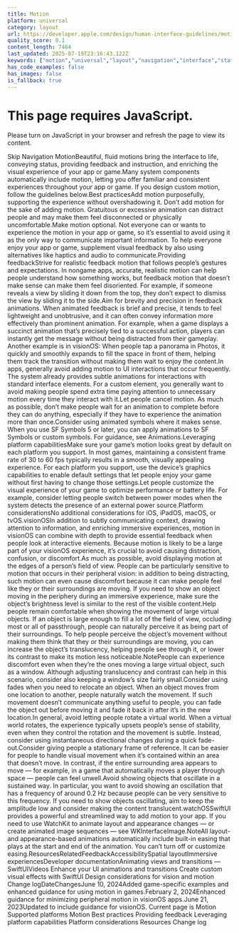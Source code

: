 ```yaml
---
title: Motion
platform: universal
category: layout
url: https://developer.apple.com/design/human-interface-guidelines/motion
quality_score: 0.1
content_length: 7464
last_updated: 2025-07-19T23:16:43.122Z
keywords: ["motion","universal","layout","navigation","interface","status","feedback","visual","system","design","animation","haptics","gestures"]
has_code_examples: false
has_images: false
is_fallback: true
---
```


# This page requires JavaScript.

Please turn on JavaScript in your browser and refresh the page to view its content.

Skip Navigation MotionBeautiful, fluid motions bring the interface to life, conveying status, providing feedback and instruction, and enriching the visual experience of your app or game.Many system components automatically include motion, letting you offer familiar and consistent experiences throughout your app or game. If you design custom motion, follow the guidelines below.Best practicesAdd motion purposefully, supporting the experience without overshadowing it. Don’t add motion for the sake of adding motion. Gratuitous or excessive animation can distract people and may make them feel disconnected or physically uncomfortable.Make motion optional. Not everyone can or wants to experience the motion in your app or game, so it’s essential to avoid using it as the only way to communicate important information. To help everyone enjoy your app or game, supplement visual feedback by also using alternatives like haptics and audio to communicate.Providing feedbackStrive for realistic feedback motion that follows people’s gestures and expectations. In nongame apps, accurate, realistic motion can help people understand how something works, but feedback motion that doesn’t make sense can make them feel disoriented. For example, if someone reveals a view by sliding it down from the top, they don’t expect to dismiss the view by sliding it to the side.Aim for brevity and precision in feedback animations. When animated feedback is brief and precise, it tends to feel lightweight and unobtrusive, and it can often convey information more effectively than prominent animation. For example, when a game displays a succinct animation that’s precisely tied to a successful action, players can instantly get the message without being distracted from their gameplay. Another example is in visionOS: When people tap a panorama in Photos, it quickly and smoothly expands to fill the space in front of them, helping them track the transition without making them wait to enjoy the content.In apps, generally avoid adding motion to UI interactions that occur frequently. The system already provides subtle animations for interactions with standard interface elements. For a custom element, you generally want to avoid making people spend extra time paying attention to unnecessary motion every time they interact with it.Let people cancel motion. As much as possible, don’t make people wait for an animation to complete before they can do anything, especially if they have to experience the animation more than once.Consider using animated symbols where it makes sense. When you use SF Symbols 5 or later, you can apply animations to SF Symbols or custom symbols. For guidance, see Animations.Leveraging platform capabilitiesMake sure your game’s motion looks great by default on each platform you support. In most games, maintaining a consistent frame rate of 30 to 60 fps typically results in a smooth, visually appealing experience. For each platform you support, use the device’s graphics capabilities to enable default settings that let people enjoy your game without first having to change those settings.Let people customize the visual experience of your game to optimize performance or battery life. For example, consider letting people switch between power modes when the system detects the presence of an external power source.Platform considerationsNo additional considerations for iOS, iPadOS, macOS, or tvOS.visionOSIn addition to subtly communicating context, drawing attention to information, and enriching immersive experiences, motion in visionOS can combine with depth to provide essential feedback when people look at interactive elements. Because motion is likely to be a large part of your visionOS experience, it’s crucial to avoid causing distraction, confusion, or discomfort.As much as possible, avoid displaying motion at the edges of a person’s field of view. People can be particularly sensitive to motion that occurs in their peripheral vision: in addition to being distracting, such motion can even cause discomfort because it can make people feel like they or their surroundings are moving. If you need to show an object moving in the periphery during an immersive experience, make sure the object’s brightness level is similar to the rest of the visible content.Help people remain comfortable when showing the movement of large virtual objects. If an object is large enough to fill a lot of the field of view, occluding most or all of passthrough, people can naturally perceive it as being part of their surroundings. To help people perceive the object’s movement without making them think that they or their surroundings are moving, you can increase the object’s translucency, helping people see through it, or lower its contrast to make its motion less noticeable.NotePeople can experience discomfort even when they’re the ones moving a large virtual object, such as a window. Although adjusting translucency and contrast can help in this scenario, consider also keeping a window’s size fairly small.Consider using fades when you need to relocate an object. When an object moves from one location to another, people naturally watch the movement. If such movement doesn’t communicate anything useful to people, you can fade the object out before moving it and fade it back in after it’s in the new location.In general, avoid letting people rotate a virtual world. When a virtual world rotates, the experience typically upsets people’s sense of stability, even when they control the rotation and the movement is subtle. Instead, consider using instantaneous directional changes during a quick fade-out.Consider giving people a stationary frame of reference. It can be easier for people to handle visual movement when it’s contained within an area that doesn’t move. In contrast, if the entire surrounding area appears to move — for example, in a game that automatically moves a player through space — people can feel unwell.Avoid showing objects that oscillate in a sustained way. In particular, you want to avoid showing an oscillation that has a frequency of around 0.2 Hz because people can be very sensitive to this frequency. If you need to show objects oscillating, aim to keep the amplitude low and consider making the content translucent.watchOSSwiftUI provides a powerful and streamlined way to add motion to your app. If you need to use WatchKit to animate layout and appearance changes — or create animated image sequences — see WKInterfaceImage.NoteAll layout- and appearance-based animations automatically include built-in easing that plays at the start and end of the animation. You can’t turn off or customize easing.ResourcesRelatedFeedbackAccessibilitySpatial layoutImmersive experiencesDeveloper documentationAnimating views and transitions — SwiftUIVideos Enhance your UI animations and transitions Create custom visual effects with SwiftUI Design considerations for vision and motion Change logDateChangesJune 10, 2024Added game-specific examples and enhanced guidance for using motion in games.February 2, 2024Enhanced guidance for minimizing peripheral motion in visionOS apps.June 21, 2023Updated to include guidance for visionOS. Current page is Motion Supported platforms Motion Best practices Providing feedback Leveraging platform capabilities Platform considerations Resources Change log
